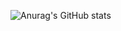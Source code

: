 ![Anurag's GitHub stats](https://github-readme-stats.vercel.app/api?username=pandora1337&show_icons=true&theme=radical)

